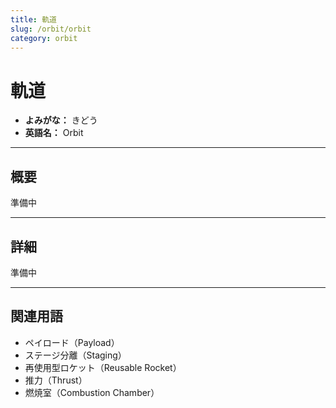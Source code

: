 ```yaml
---
title: 軌道
slug: /orbit/orbit
category: orbit
---
```


# 軌道

- **よみがな：** きどう  
- **英語名：** Orbit

---

## 概要

準備中  

---

## 詳細

準備中  

---

## 関連用語

- ペイロード（Payload）
- ステージ分離（Staging）
- 再使用型ロケット（Reusable Rocket）
- 推力（Thrust）
- 燃焼室（Combustion Chamber）
